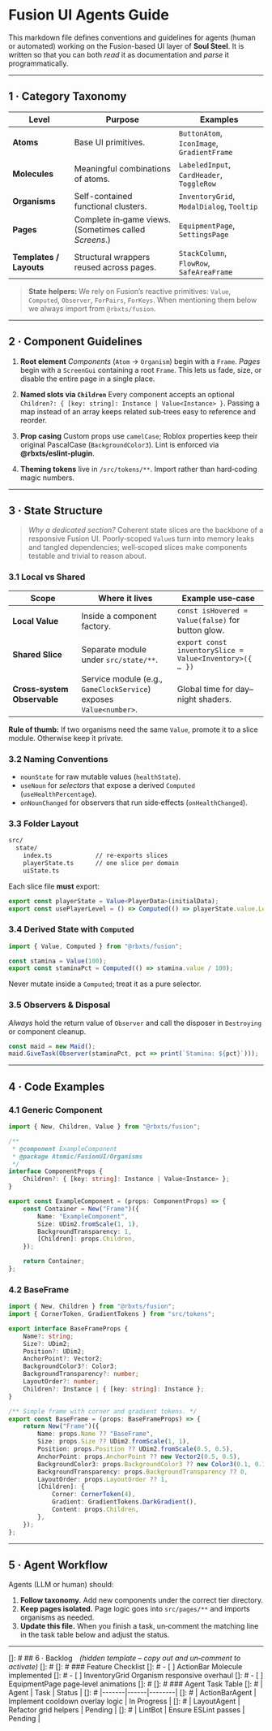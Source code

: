 # Fusion UI Agents Guide

This markdown file defines conventions and guidelines for agents (human or automated) working on the Fusion-based UI layer of **Soul Steel**. It is written so that you can both *read* it as documentation and *parse* it programmatically.

---

## 1 · Category Taxonomy

| Level                   | Purpose                                               | Examples                                   |
| ----------------------- | ----------------------------------------------------- | ------------------------------------------ |
| **Atoms**               | Base UI primitives.                                   | `ButtonAtom`, `IconImage`, `GradientFrame` |
| **Molecules**           | Meaningful combinations of atoms.                     | `LabeledInput`, `CardHeader`, `ToggleRow`  |
| **Organisms**           | Self-contained functional clusters.                   | `InventoryGrid`, `ModalDialog`, `Tooltip`  |
| **Pages**               | Complete in‑game views. (Sometimes called *Screens*.) | `EquipmentPage`, `SettingsPage`            |
| **Templates / Layouts** | Structural wrappers reused across pages.              | `StackColumn`, `FlowRow`, `SafeAreaFrame`  |

> **State helpers:** We rely on Fusion’s reactive primitives: `Value`, `Computed`, `Observer`, `ForPairs`, `ForKeys`. When mentioning them below we always import from `@rbxts/fusion`.

---

## 2 · Component Guidelines

1. **Root element**
   *Components* (`Atom` → `Organism`) begin with a `Frame`.
   *Pages* begin with a `ScreenGui` containing a root `Frame`.
   This lets us fade, size, or disable the entire page in a single place.

2. **Named slots via `Children`**
   Every component accepts an optional `Children?: { [key: string]: Instance | Value<Instance> }`.
   Passing a map instead of an array keeps related sub‑trees easy to reference and reorder.

3. **Prop casing**
   Custom props use `camelCase`; Roblox properties keep their original PascalCase (`BackgroundColor3`).
   Lint is enforced via **@rbxts/eslint-plugin**.

4. **Theming tokens** live in `/src/tokens/**`. Import rather than hard‑coding magic numbers.

---

## 3 · State Structure

> *Why a dedicated section?*  Coherent state slices are the backbone of a responsive Fusion UI.  Poorly‑scoped `Value`s turn into memory leaks and tangled dependencies; well‑scoped slices make components testable and trivial to reason about.

### 3.1 Local vs Shared

| Scope                       | Where it lives                                                     | Example use‑case                                        |
| --------------------------- | ------------------------------------------------------------------ | ------------------------------------------------------- |
| **Local Value**             | Inside a component factory.                                        | `const isHovered = Value(false)` for button glow.       |
| **Shared Slice**            | Separate module under `src/state/**`.                              | `export const inventorySlice = Value<Inventory>({ … })` |
| **Cross‑system Observable** | Service module (e.g., `GameClockService`) exposes `Value<number>`. | Global time for day–night shaders.                      |

**Rule of thumb:** If two organisms need the same `Value`, promote it to a slice module. Otherwise keep it private.

### 3.2 Naming Conventions

* `nounState` for raw mutable values (`healthState`).
* `useNoun` for *selectors* that expose a derived `Computed` (`useHealthPercentage`).
* `onNounChanged` for observers that run side‑effects (`onHealthChanged`).

### 3.3 Folder Layout

```txt
src/
  state/
    index.ts            // re‑exports slices
    playerState.ts      // one slice per domain
    uiState.ts
```

Each slice file **must** export:

```ts
export const playerState = Value<PlayerData>(initialData);
export const usePlayerLevel = () => Computed(() => playerState.value.Level);
```

### 3.4 Derived State with `Computed`

```ts
import { Value, Computed } from "@rbxts/fusion";

const stamina = Value(100);
export const staminaPct = Computed(() => stamina.value / 100);
```

Never mutate inside a `Computed`; treat it as a pure selector.

### 3.5 Observers & Disposal

*Always* hold the return value of `Observer` and call the disposer in `Destroying` or component cleanup.

```ts
const maid = new Maid();
maid.GiveTask(Observer(staminaPct, pct => print(`Stamina: ${pct}`)));
```

---

## 4 · Code Examples

### 4.1 Generic Component

```ts
import { New, Children, Value } from "@rbxts/fusion";

/**
 * @component ExampleComponent
 * @package Atomic/FusionUI/Organisms
 */
interface ComponentProps {
    Children?: { [key: string]: Instance | Value<Instance> };
}

export const ExampleComponent = (props: ComponentProps) => {
    const Container = New("Frame")({
        Name: "ExampleComponent",
        Size: UDim2.fromScale(1, 1),
        BackgroundTransparency: 1,
        [Children]: props.Children,
    });

    return Container;
};
```

### 4.2 BaseFrame

```ts
import { New, Children } from "@rbxts/fusion";
import { CornerToken, GradientTokens } from "src/tokens";

export interface BaseFrameProps {
    Name?: string;
    Size?: UDim2;
    Position?: UDim2;
    AnchorPoint?: Vector2;
    BackgroundColor3?: Color3;
    BackgroundTransparency?: number;
    LayoutOrder?: number;
    Children?: Instance | { [key: string]: Instance };
}

/** Simple frame with corner and gradient tokens. */
export const BaseFrame = (props: BaseFrameProps) => {
    return New("Frame")({
        Name: props.Name ?? "BaseFrame",
        Size: props.Size ?? UDim2.fromScale(1, 1),
        Position: props.Position ?? UDim2.fromScale(0.5, 0.5),
        AnchorPoint: props.AnchorPoint ?? new Vector2(0.5, 0.5),
        BackgroundColor3: props.BackgroundColor3 ?? new Color3(0.1, 0.1, 0.1),
        BackgroundTransparency: props.BackgroundTransparency ?? 0,
        LayoutOrder: props.LayoutOrder ?? 1,
        [Children]: {
            Corner: CornerToken(4),
            Gradient: GradientTokens.DarkGradient(),
            Content: props.Children,
        },
    });
};
```

---

## 5 · Agent Workflow

Agents (LLM or human) should:

1. **Follow taxonomy.** Add new components under the correct tier directory.
2. **Keep pages isolated.** Page logic goes into `src/pages/**` and imports organisms as needed.
3. **Update this file.** When you finish a task, un‑comment the matching line in the task table below and adjust the status.

---

\[]: # ## 6 · Backlog *(hidden template – copy out and un‑comment to activate)*
\[]: #
\[]: # ### Feature Checklist
\[]: # - \[ ] ActionBar Molecule implemented
\[]: # - \[ ] InventoryGrid Organism responsive overhaul
\[]: # - \[ ] EquipmentPage page‑level animations
\[]: #
\[]: # ### Agent Task Table
\[]: # | Agent | Task | Status |
\[]: # |-------|------|--------|
\[]: # | ActionBarAgent | Implement cooldown overlay logic | In Progress |
\[]: # | LayoutAgent | Refactor grid helpers | Pending |
\[]: # | LintBot | Ensure ESLint passes | Pending |
